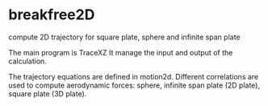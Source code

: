 # breakfree2D
compute 2D trajectory for square plate, sphere and infinite span plate

The main program is TraceXZ  It manage the input and output of the calculation.

The trajectory equations are defined in motion2d.  Different correlations are used to compute aerodynamic forces: sphere, infinite span plate (2D plate), square plate (3D plate).


